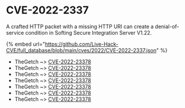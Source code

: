 # CVE-2022-2337

A crafted HTTP packet with a missing HTTP URI can create a denial-of-service condition in Softing Secure Integration Server V1.22.

{% embed url="https://github.com/Live-Hack-CVE/full_database/blob/main/cves/2022/CVE-2022-2337.json" %}


* TheGetch ~> [CVE-2022-23378](https://www.alice-snow.ru/2022/database/cve-2022-2337/cve-2022-23378-thegetch)
* TheGetch ~> [CVE-2022-23378](https://www.alice-snow.ru/2022/database/cve-2022-2337/cve-2022-23378-thegetch)
* TheGetch ~> [CVE-2022-23378](https://www.alice-snow.ru/2022/database/cve-2022-2337/cve-2022-23378-thegetch)
* TheGetch ~> [CVE-2022-23378](https://www.alice-snow.ru/2022/database/cve-2022-2337/cve-2022-23378-thegetch)
* TheGetch ~> [CVE-2022-23378](https://www.alice-snow.ru/2022/database/cve-2022-2337/cve-2022-23378-thegetch)
* TheGetch ~> [CVE-2022-23378](https://www.alice-snow.ru/2022/database/cve-2022-2337/cve-2022-23378-thegetch)
* TheGetch ~> [CVE-2022-23378](https://www.alice-snow.ru/2022/database/cve-2022-2337/cve-2022-23378-thegetch)
